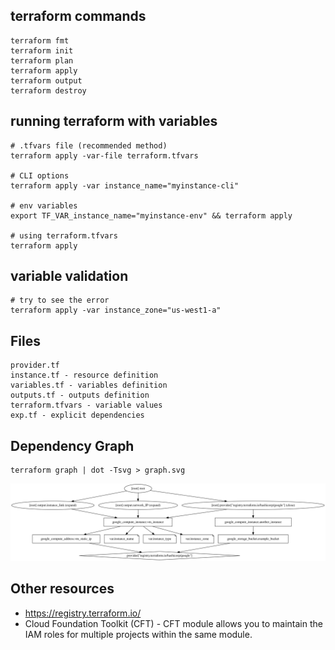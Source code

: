 ## terraform commands
```
terraform fmt
terraform init
terraform plan
terraform apply
terraform output
terraform destroy
```

## running terraform with variables
```
# .tfvars file (recommended method)
terraform apply -var-file terraform.tfvars

# CLI options
terraform apply -var instance_name="myinstance-cli"

# env variables
export TF_VAR_instance_name="myinstance-env" && terraform apply

# using terraform.tfvars
terraform apply
```

## variable validation
```
# try to see the error
terraform apply -var instance_zone="us-west1-a"
```

## Files
```
provider.tf
instance.tf - resource definition
variables.tf - variables definition
outputs.tf - outputs definition
terraform.tfvars - variable values
exp.tf - explicit dependencies
```

## Dependency Graph
```
terraform graph | dot -Tsvg > graph.svg
```
![Dependency Graph](graph.svg "title")

## Other resources
- https://registry.terraform.io/
- Cloud Foundation Toolkit (CFT) - CFT module allows you to maintain the IAM roles for multiple projects within the same module.
